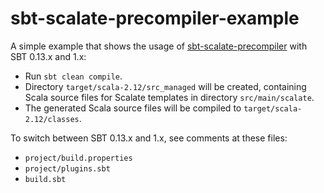 # sbt-scalate-precompiler-example

A simple example that shows the usage of
[sbt-scalate-precompiler](https://github.com/scalate/sbt-scalate-precompiler)
with SBT 0.13.x and 1.x:

* Run `sbt clean compile`.
* Directory `target/scala-2.12/src_managed` will be created, containing Scala
  source files for Scalate templates in directory `src/main/scalate`.
* The generated Scala source files will be compiled to
  `target/scala-2.12/classes`.

To switch between SBT 0.13.x and 1.x,
see comments at these files:

* `project/build.properties`
* `project/plugins.sbt`
* `build.sbt`
